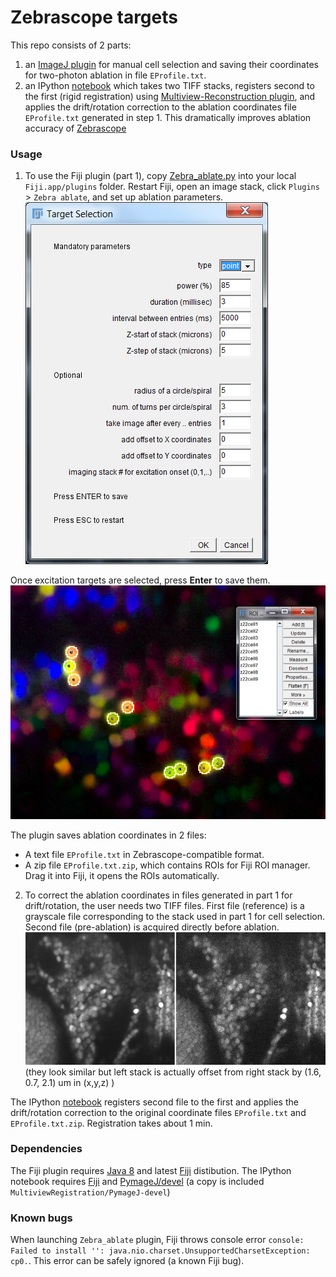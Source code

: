 # Zebrascope targets
This repo consists of 2 parts:
1. an [ImageJ plugin](/Fiji_plugin/Zebra_ablate.py "Zebra_ablate.py") for manual cell selection and saving their coordinates for two-photon ablation in file `EProfile.txt`.
2. an IPython [notebook](MultiviewRegistration/ExcitationProfileCorrection.ipynb "Coordinate correction notebook") which takes two TIFF stacks, registers second to the first (rigid registration) using [Multiview-Reconstruction plugin](https://imagej.net/Multiview-Reconstruction), and applies the drift/rotation correction to the ablation coordinates file `EProfile.txt` generated in step 1. This dramatically improves ablation accuracy of [Zebrascope](https://www.nature.com/nmeth/journal/v11/n9/full/nmeth.3040.html)

### Usage 
1. To use the Fiji plugin (part 1), copy [Zebra_ablate.py](/Fiji_plugin/Zebra_ablate.py "Zebra_ablate plugin") into your local `Fiji.app/plugins` folder. Restart Fiji, open an image stack, click `Plugins` > `Zebra ablate`, 
and set up ablation parameters. 
![Plugin GUI](/Fiji_plugin/GUI_screenshot.png "GUI_screenshot.png")

Once excitation targets are selected, press **Enter** to save them.
![ROI_screenshot](/Fiji_plugin/ROI_screenshot_800.png "ROI_screenshot.png")

The plugin saves ablation coordinates in 2 files: 
* A text file `EProfile.txt` in Zebrascope-compatible format.
* A zip file `EProfile.txt.zip`, which contains ROIs for Fiji ROI manager. Drag it into Fiji, it opens the ROIs automatically.

2. To correct the ablation coordinates in files generated in part 1 for drift/rotation, the user needs two TIFF files. First file (reference) is a grayscale file corresponding to the stack used in part 1 for cell selection. Second file (pre-ablation) is acquired directly before ablation. 
![Stack0 and Stack1](/Fiji_plugin/Stack0_Stack1.png "Stack0_Stack1.png")
(they look similar but left stack is actually offset from right stack by (1.6, 0.7, 2.1) um in (x,y,z) )

The IPython [notebook](MultiviewRegistration/ExcitationProfileCorrection.ipynb "Coordinate correction notebook") registers second file to the first and applies the drift/rotation correction to the original coordinate files `EProfile.txt` and `EProfile.txt.zip`. Registration takes about 1 min.

### Dependencies
The Fiji plugin requires [Java 8](https://java.com/en/) and latest [Fiji](https://fiji.sc/#download) distibution.
The IPython notebook requires [Fiji](https://fiji.sc/#download) and [PymageJ/devel](https://github.com/Jhsmit/PymageJ/tree/devel) (a copy is included `MultiviewRegistration/PymageJ-devel`)

### Known bugs
When launching `Zebra_ablate` plugin, Fiji throws console error  `console: Failed to install '': java.nio.charset.UnsupportedCharsetException: cp0.`. This error can be safely ignored (a known Fiji bug).